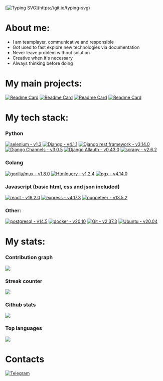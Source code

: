 [![Typing SVG](https://readme-typing-svg.herokuapp.com?font=Fira+Code&size=38&duration=4200&pause=49&color=FFFFFF&background=831010&center=true&vCenter=true&width=1000&height=300&lines=Hello%2C+my+name+is+Michael+Goldberg!;Welcome+to+my+GitHub+profile!)](https://git.io/typing-svg)

# About me:
- I am teamplayer, communicative and responsible
- Got used to fast explore new technologies via documentation
- Never leave problem without solution
- Creative when it's necessary
- Always thinking before doing

# My main projects:

[![Readme Card](https://github-readme-stats.vercel.app/api/pin/?username=An9rewRyan&repo=Securepass-project&bg_color=0d1117&icon_color=E50914&text_color=ffffff&title_color=ffffff&hide_border=true)](https://github.com/An9rewRyan/Securepass-project)
[![Readme Card](https://github-readme-stats.vercel.app/api/pin/?username=An9rewRyan&repo=Gamers-Gazette-golang-backend-api&bg_color=0d1117&icon_color=E50914&text_color=ffffff&title_color=ffffff&hide_border=true)](https://github.com/An9rewRyan/Gamers-Gazette-golang-backend-api)
[![Readme Card](https://github-readme-stats.vercel.app/api/pin/?username=An9rewRyan&repo=Gamers-Gazette-frontend-react&bg_color=0d1117&icon_color=E50914&text_color=ffffff&title_color=ffffff&hide_border=true )](https://github.com/An9rewRyan/Gamers-Gazette-frontend-react)
[![Readme Card](https://github-readme-stats.vercel.app/api/pin/?username=An9rewRyan&repo=golang_game_news_parser&bg_color=0d1117&icon_color=E50914&text_color=ffffff&title_color=ffffff&hide_border=true )](https://github.com/An9rewRyan/golang_game_news_parser)

# My tech stack:
### Python
[![selenium - v1.3](https://img.shields.io/badge/selenium-v1.3-darkgreen)](https://selenium-python.readthedocs.io/)
[![Django  - v4.1.1](https://img.shields.io/badge/Django_-v4.1.1-1f454d)](https://www.djangoproject.com/)
[![Django rest framework - v3.14.0](https://img.shields.io/badge/Django_rest_framework-v3.14.0-31402f)](https://www.django-rest-framework.org/)
[![Django Channels - v3.0.5](https://img.shields.io/badge/Django_Channels-v3.0.5-5d8d5d)](https://channels.readthedocs.io/en/stable/)
[![Django Allauth - v0.43.0](https://img.shields.io/badge/Django_Allauth-v0.43.0-b4d6ad)](https://django-allauth.readthedocs.io/en/latest/)
[![scrapy - v2.6.2](https://img.shields.io/badge/scrapy-v2.6.2-green)](https://scrapy.org/)

### Golang
[![gorilla/mux - v1.8.0](https://img.shields.io/badge/gorilla%2Fmux-v1.8.0-3a95a8)](https://github.com/gorilla/mux)
[![Htmlquery  - v1.2.4](https://img.shields.io/badge/Htmlquery-v1.2.4-4fa8e0)](https://github.com/antchfx/htmlquery)
[![pgx - v4.14.0](https://img.shields.io/badge/pgx-v4.14.0-8cefff)](https://github.com/JackC/pgx)

### Javascript (basic html, css and json included)
[![react - v18.2.0](https://img.shields.io/badge/react-v18.2.0-471142)](https://reactjs.org/)
[![express - v4.17.3](https://img.shields.io/badge/express-v4.17.3-812323)](https://expressjs.com/)
[![puppeteer - v13.5.2](https://img.shields.io/badge/puppeteer-v13.5.2-a70b0b)](https://www.npmjs.com/package/puppeteer)

### Other:
[![postgresql - v14.5](https://img.shields.io/badge/postgresql-v14.5-darkblue)](https://www.postgresql.org/)
[![docker - v20.10](https://img.shields.io/badge/docker-v20.10-darkviolet)](https://www.docker.com/)
[![Git - v2.37.3](https://img.shields.io/badge/Git-v2.37.3-orange)](https://www.github.com/)
[![Ubuntu - v20.04](https://img.shields.io/badge/Ubuntu-v20.04-yellow)](https://ubuntu.com/blog/tag/ubuntu-20-04)

# My stats:

<h3> Contribution graph  </h3>
<img src = "https://activity-graph.herokuapp.com/graph?username=An9rewRyan&line=E50914&theme=github&bg_color=0d1117&hide_border=true&hide_title=true">

<h3>  Streak counter </h3>
<img src = "https://streak-stats.demolab.com/?user=An9rewRyan&theme=dark&hide_border=true&background=0d1117&ring=E50914&fire=E50914&currStreakLabel=ffffff">

<h3> Github stats </h3>
<img src = "https://github-readme-stats.vercel.app/api?username=An9rewRyan&show_icons=true&bg_color=0d1117&text_color=ffffff&title_color=E50914&icon_color=E50914&hide_border=true&hide_title=true">

<h3> Top languages </h3>
<img src = "https://github-readme-stats.vercel.app/api/top-langs/?username=An9rewRyan&layout=compact&hide_border=true&bg_color=0d1117&text_color=ffffff&title_color=ffffff">

# Contacts
[![Telegram](https://img.shields.io/badge/Telegram-2CA5E0?style=for-the-badge&logo=telegram&logoColor=white)](https://t.me/Michael_J_Goldberg)
